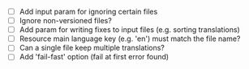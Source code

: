 - [ ] Add input param for ignoring certain files
- [ ] Ignore non-versioned files?
- [ ] Add param for writing fixes to input files (e.g. sorting translations)
- [ ] Resource main language key (e.g. 'en') must match the file name?
- [ ] Can a single file keep multiple translations?
- [ ] Add 'fail-fast' option (fail at first error found)
